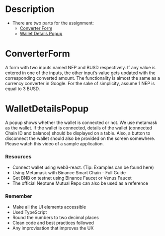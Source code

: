 # Description
- There are two parts for the assignment:
  - [Converter Form](#ConverterForm)
  - [Wallet Details Popup](#WalletDetailsPopup)

# ConverterForm
A form with two inputs named NEP and BUSD respectively. If any value is entered in one of the inputs, the other input’s value gets updated with the corresponding converted amount. The functionality is almost the same as a currency converter in Google. For the sake of simplicity, assume 1 NEP is equal to 3 BUSD.

# WalletDetailsPopup
A popup shows whether the wallet is connected or not. We use metamask as the wallet. If the wallet is connected, details of the wallet (connected Chain ID and balance) should be displayed on a table. Also, a button to disconnect the wallet should also be provided on the screen somewhere. Please watch this video of a sample application. 

### Resources
- Connect wallet using web3-react. (Tip: Examples can be found here)
- Using Metamask with Binance Smart Chain - Full Guide
- Get BNB on testnet using Binance Faucet or Venus Faucet
- The official Neptune Mutual Repo can also be used as a reference

### Remember
- Make all the UI elements accessible
- Used TypeScript
- Round the numbers to two decimal places
- Clean code and best practices followed
- Any improvisation that improves the UX